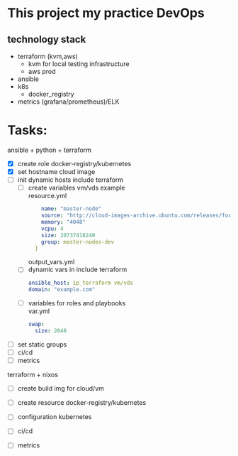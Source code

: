 # This project my practice DevOps <br> 
## technology stack

* terraform (kvm,aws)
  * kvm for local testing infrastructure
  * aws prod 
* ansible 
* k8s
  * docker_registry
* metrics (grafana/prometheus)/ELK

<h1> Tasks: </h1> 
ansible + python + terraform

- [x] create role docker-registry/kubernetes 
- [x] set hostname cloud image
- [ ] init dynamic hosts include terraform 
  - [ ] create variables vm/vds example <br>
    resource.yml 
    ```yaml
        name: "master-node"
        source: "http://cloud-images-archive.ubuntu.com/releases/focal/release-20200423/ubuntu-20.04-server-cloudimg-amd64.img"
        memory: "4048"
        vcpu: 4
        size: 20737418240
        group: master-nodes-dev
      }
    ```
    output_vars.yml
  - [ ] dynamic vars in include terraform
    ```yaml 
    ansible_host: ip_terraform vm/vds
    domain: "example.com"
    ```
  - [ ] variables for roles and playbooks <br>
    var.yml
    ```yml
    swap:
      size: 2048
    ```
- [ ] set static groups 
- [ ] ci/cd 
- [ ] metrics

terraform + nixos
- [ ] create build img for cloud/vm
- [ ] create resource docker-registry/kubernetes 
- [ ] configuration kubernetes 
- [ ] ci/cd 
- [ ] metrics

